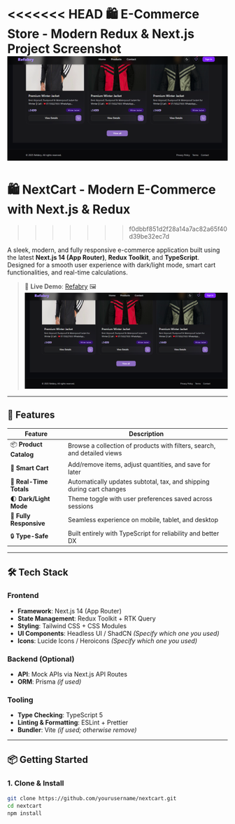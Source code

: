 <<<<<<< HEAD
🛍️ E-Commerce Store - Modern Redux & Next.js
Project Screenshot
![NextCart Screenshot](./public/screenshot.png)
=======
# 🛍️ NextCart - Modern E-Commerce with Next.js & Redux
>>>>>>> f0dbbf851d2f28a14a7ac82a65f40d39be32ec7d

A sleek, modern, and fully responsive e-commerce application built using the latest **Next.js 14 (App Router)**, **Redux Toolkit**, and **TypeScript**. Designed for a smooth user experience with dark/light mode, smart cart functionalities, and real-time calculations.

> 🔗 **Live Demo**: [Refabry](https://nextcart-ecom.vercel.app](https://cloud-core-task-gold.vercel.app/))  
> 🖼️ ![🖼️ Refabry Screenshot](./public/screenshot.png)

---

## 🌟 Features

| Feature                | Description                                                                 |
|------------------------|-----------------------------------------------------------------------------|
| 📦 **Product Catalog** | Browse a collection of products with filters, search, and detailed views     |
| 🛒 **Smart Cart**       | Add/remove items, adjust quantities, and save for later                     |
| 🧮 **Real-Time Totals** | Automatically updates subtotal, tax, and shipping during cart changes       |
| 🌓 **Dark/Light Mode**  | Theme toggle with user preferences saved across sessions                    |
| 📱 **Fully Responsive** | Seamless experience on mobile, tablet, and desktop                          |
| 🔒 **Type-Safe**        | Built entirely with TypeScript for reliability and better DX                |

---

## 🛠️ Tech Stack

### Frontend

- **Framework**: Next.js 14 (App Router)
- **State Management**: Redux Toolkit + RTK Query
- **Styling**: Tailwind CSS + CSS Modules
- **UI Components**: Headless UI / ShadCN *(Specify which one you used)*
- **Icons**: Lucide Icons / Heroicons *(Specify which one you used)*

### Backend (Optional)

- **API**: Mock APIs via Next.js API Routes
- **ORM**: Prisma *(if used)*

### Tooling

- **Type Checking**: TypeScript 5
- **Linting & Formatting**: ESLint + Prettier
- **Bundler**: Vite *(if used; otherwise remove)*

---

## 📦 Getting Started

### 1. Clone & Install

```bash
git clone https://github.com/yourusername/nextcart.git
cd nextcart
npm install
